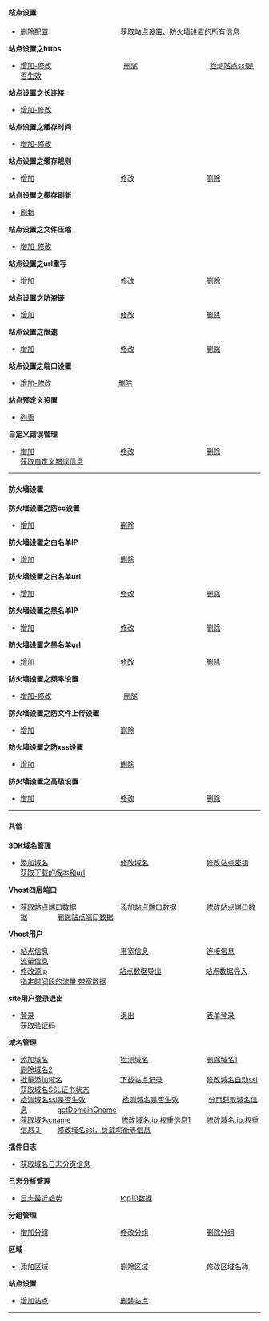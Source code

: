 #### 站点设置
- [删除配置](站点设置/删除配置.md)　　　　　　　　　　
[获取站点设置、防火墙设置的所有信息](站点设置/获取站点设置、防火墙设置的所有信息.md)　　　　　　

**站点设置之https**
- [增加-修改](站点设置/站点设置之https/增加-修改.md)　　　　　　　　　　
[删除](站点设置/站点设置之https/删除.md)　　　　　　　　　　
[检测站点ssl是否生效](站点设置/站点设置之https/检测站点ssl是否生效.md)

**站点设置之长连接**
- [增加-修改](站点设置/站点设置之长连接/增加-修改.md)

**站点设置之缓存时间**
- [增加-修改](站点设置/站点设置之缓存时间/增加-修改.md)

**站点设置之缓存规则**
- [增加](站点设置/站点设置之缓存规则/增加.md)　　　　　　　　　　　　
[修改](站点设置/站点设置之缓存规则/修改.md)　　　　　　　　　　
[删除](站点设置/站点设置之缓存规则/删除.md)

**站点设置之缓存刷新**
- [刷新](站点设置/站点设置之缓存刷新/刷新.md)

**站点设置之文件压缩**
- [增加-修改](站点设置/站点设置之文件压缩/增加-修改.md)

**站点设置之url重写**
- [增加](站点设置/站点设置之url重写/增加.md)　　　　　　　　　　　　
[修改](站点设置/站点设置之url重写/修改.md)　　　　　　　　　　
[删除](站点设置/站点设置之url重写/删除.md)

**站点设置之防盗链**
- [增加](站点设置/站点设置之防盗链/增加.md)　　　　　　　　　　　　
[修改](站点设置/站点设置之防盗链/修改.md)　　　　　　　　　　
[删除](站点设置/站点设置之防盗链/删除.md)

**站点设置之限速**
- [增加](站点设置/站点设置之限速/增加.md)　　　　　　　　　　　　
[修改](站点设置/站点设置之限速/修改.md)　　　　　　　　　　
[删除](站点设置/站点设置之限速/删除.md)

**站点设置之端口设置**
- [增加-修改](站点设置/站点设置之端口设置/增加-修改.md)　　　　　　 　　　
[删除](站点设置/站点设置之端口设置/删除.md)

**站点预定义设置**
- [列表](站点设置/站点预定义设置/列表.md)

**自定义错误管理**
- [增加](站点设置/自定义错误管理/增加.md)　　　　　　　　　　　　
[修改](站点设置/自定义错误管理/修改.md)　　　　　　　　　　
[删除](站点设置/自定义错误管理/删除.md)　　　　　　　　　　
[获取自定义错误信息](站点设置/自定义错误管理/获取自定义错误信息.md)

---
#### 防火墙设置

**防火墙设置之防cc设置**
- [增加](防火墙设置/防火墙设置之防cc设置/增加.md)　　　　　　　　　　　　
[删除](防火墙设置/防火墙设置之防cc设置/删除.md)

**防火墙设置之白名单IP**
- [增加](防火墙设置/防火墙设置之白名单IP/增加.md)　　　　　　　　　　　　
[删除](防火墙设置/防火墙设置之白名单IP/删除.md)

**防火墙设置之白名单url**
- [增加](防火墙设置/防火墙设置之白名单url/增加.md)　　　　　　　　　　　　
[修改](防火墙设置/防火墙设置之白名单url/修改.md)　　　　　　　　　　
[删除](防火墙设置/防火墙设置之白名单url/删除.md)

**防火墙设置之黑名单IP**
- [增加](防火墙设置/防火墙设置之黑名单IP/增加.md)　　　　　　　　　　　　
[修改](防火墙设置/防火墙设置之黑名单IP/修改.md)　　　　　　　　　　
[删除](防火墙设置/防火墙设置之黑名单IP/删除.md)

**防火墙设置之黑名单url**
- [增加](防火墙设置/防火墙设置之黑名单url/增加.md)　　　　　　　　　　　　
[修改](防火墙设置/防火墙设置之黑名单url/修改.md)　　　　　　　　　　
[删除](防火墙设置/防火墙设置之黑名单url/删除.md)

**防火墙设置之频率设置**
- [增加-修改](防火墙设置/防火墙设置之频率设置/增加-修改.md)　　　　　　　　　　
[删除](防火墙设置/防火墙设置之频率设置/删除.md)

**防火墙设置之防文件上传设置**
- [增加](防火墙设置/防火墙设置之防文件上传设置/增加.md)　　　　　　　　　　　　
[删除](防火墙设置/防火墙设置之防文件上传设置/删除.md)

**防火墙设置之防xss设置**
- [增加](防火墙设置/防火墙设置之防xss设置/增加.md)　　　　　　　　　　　　
[删除](防火墙设置/防火墙设置之防xss设置/删除.md)

**防火墙设置之高级设置**
- [增加](防火墙设置/防火墙设置之高级设置/增加.md)　　　　　　　　　　　　
[修改](防火墙设置/防火墙设置之高级设置/修改.md)　　　　　　　　　　
[删除](防火墙设置/防火墙设置之高级设置/删除.md)

---
#### 其他

**SDK域名管理**
- [添加域名](其他/SDK域名管理/添加域名.md)　　　　　　　　　　
[修改域名](其他/SDK域名管理/修改域名.md)　　　　　　　　
[修改站点密钥](其他/SDK域名管理/修改站点密钥.md)　　　　　　
[获取下载的版本和url](其他/SDK域名管理/获取下载的版本和url.md)

**Vhost四层端口**
- [获取站点端口数据](其他/Vhost四层端口/获取站点端口数据.md)　　　　　　
[添加站点端口数据](其他/Vhost四层端口/添加站点端口数据.md)　　　　
[修改站点端口数据](其他/Vhost四层端口/修改站点端口数据.md)　　　　
[删除站点端口数据](其他/Vhost四层端口/删除站点端口数据.md)

**Vhost用户**
- [站点信息](其他/Vhost用户/站点信息.md)　　　　　　　　　　
[带宽信息](其他/Vhost用户/带宽信息.md)　　　　　　　　
[连接信息](其他/Vhost用户/连接信息.md)　　　　　　　　
[流量信息](其他/Vhost用户/流量信息.md)
- [修改源ip](其他/Vhost用户/修改源ip.md)　　　　　　　　　　
[站点数据导出](其他/Vhost用户/站点数据导出.md)　　　　　　
[站点数据导入](其他/Vhost用户/站点数据导入.md)　　　　　　
[指定时间段的流量,带宽数据](其他/Vhost用户/指定时间段的流量,带宽数据.md)

**site用户登录退出**
- [登录](其他/site用户登录退出/登录.md)　　　　　　　　　　　　
[退出](其他/site用户登录退出/退出.md)　　　　　　　　　　
[表单登录](其他/site用户登录退出/表单登录.md)　　　　　　　　
[获取验证码](其他/site用户登录退出/获取验证码.md)

**域名管理**
- [添加域名](其他/域名管理/添加域名.md)　　　　　　　　　　
[检测域名](其他/域名管理/检测域名.md)　　　　　　　　
[删除域名1](其他/域名管理/删除域名1.md)　　　　　　　　
[删除域名2](其他/域名管理/删除域名2.md)
- [批量添加域名](其他/域名管理/批量添加域名.md)　　　　　　　　
[下载站点记录](其他/域名管理/下载站点记录.md)　　　　　　
[修改域名自动ssl](其他/域名管理/修改域名自动ssl.md)　　　　　
[获取域名SSL证书状态](其他/域名管理/获取域名SSL证书状态.md)
- [检测域名ssl是否生效](其他/域名管理/检测域名ssl是否生效.md)　　　　　
[检测域名是否生效](其他/域名管理/检测域名是否生效.md)　　　　
[分页获取域名信息](其他/域名管理/分页获取域名信息.md)　　　　
[getDomainCname](其他/域名管理/getDomainCname.md)
- [获取域名cname](其他/域名管理/获取域名cname.md)　　　　　　　
[修改域名,ip,权重信息1](其他/域名管理/修改域名,ip,权重信息１.md)　　
[修改域名,ip,权重信息２](其他/域名管理/修改域名,ip,权重信息２.md)　　
[修改域名ssl，负载均衡等信息](其他/域名管理/修改域名ssl，负载均衡等信息.md)

**插件日志**
- [获取域名日志分页信息](其他/插件日志/获取域名日志分页信息.md)　

**日志分析管理**
- [日志最近趋势](其他/日志分析管理/日志最近趋势.md)　　　　　　　　
[top10数据](其他/日志分析管理/top10数据.md)　

**分组管理**
- [增加分组](其他/分组管理/增加分组.md)　　　　　　　　　　
[修改分组](其他/分组管理/修改分组.md)　　　　　　　　
[删除分组](其他/分组管理/删除分组.md)　

**区域**
- [添加区域](其他/区域/添加区域.md)　　　　　　　　　　
[删除区域](其他/区域/删除区域.md)　　　　　　　　
[修改区域名称](其他/区域/修改区域名称.md)　

**站点设置**
- [增加站点](其他/站点设置/增加站点.md)　　　　　　　　　　
[删除站点](其他/站点设置/删除站点.md)　

---